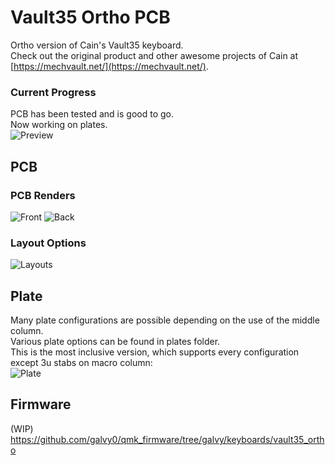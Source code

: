 # Vault35 Ortho PCB
Ortho version of Cain's Vault35 keyboard.  
Check out the original product and other awesome projects of Cain at [https://mechvault.net/](https://mechvault.net/).  

### Current Progress
PCB has been tested and is good to go.  
Now working on plates.  
![Preview](https://github.com/galvy0/vault35_ortho/blob/main/images/vault35_ortho_preview.jpg)

## PCB
### PCB Renders
![Front](https://github.com/galvy0/vault35_ortho/blob/main/images/vault35_ortho_pcb_front.png)
![Back](https://github.com/galvy0/vault35_ortho/blob/main/images/vault35_ortho_pcb_back.png)

### Layout Options
![Layouts](https://github.com/galvy0/vault35_ortho/blob/main/images/vault35_ortho_layout.png)

## Plate
Many plate configurations are possible depending on the use of the middle column.  
Various plate options can be found in plates folder.  
This is the most inclusive version, which supports every configuration except 3u stabs on macro column:  
![Plate](https://github.com/galvy0/vault35_ortho/blob/main/images/vault35_ortho_plate_universal.png)

## Firmware
(WIP) https://github.com/galvy0/qmk_firmware/tree/galvy/keyboards/vault35_ortho
